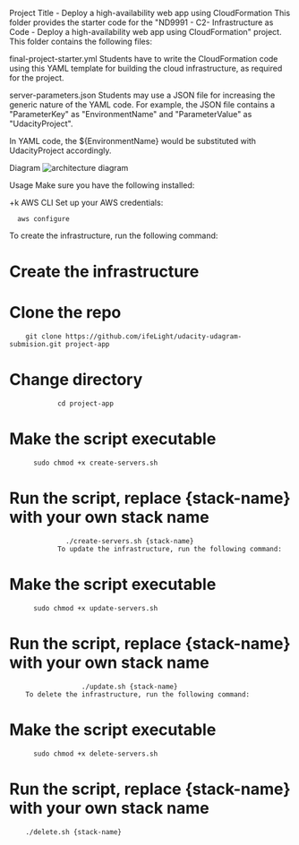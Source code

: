 Project Title - Deploy a high-availability web app using CloudFormation
This folder provides the starter code for the "ND9991 - C2- Infrastructure as Code - Deploy a high-availability web app using CloudFormation" project. This folder contains the following files:

final-project-starter.yml
Students have to write the CloudFormation code using this YAML template for building the cloud infrastructure, as required for the project.

server-parameters.json
Students may use a JSON file for increasing the generic nature of the YAML code. For example, the JSON file contains a "ParameterKey" as "EnvironmentName" and "ParameterValue" as "UdacityProject".

In YAML code, the ${EnvironmentName} would be substituted with UdacityProject accordingly.

Diagram
![architecture diagram](https://user-images.githubusercontent.com/94189602/211149271-c8fb7339-57c6-4ad7-8553-32bd80377654.PNG)


Usage
Make sure you have the following installed:

+k AWS CLI
Set up your AWS credentials:

      aws configure
To create the infrastructure, run the following command:

# Create the infrastructure
# Clone the repo
        git clone https://github.com/ifeLight/udacity-udagram-submision.git project-app

# Change directory
                cd project-app

# Make the script executable
          sudo chmod +x create-servers.sh

# Run the script, replace {stack-name} with your own stack name
                  ./create-servers.sh {stack-name}
                To update the infrastructure, run the following command:

# Make the script executable
          sudo chmod +x update-servers.sh

# Run the script, replace {stack-name} with your own stack name
                      ./update.sh {stack-name}
        To delete the infrastructure, run the following command:

# Make the script executable
          sudo chmod +x delete-servers.sh

# Run the script, replace {stack-name} with your own stack name
        ./delete.sh {stack-name}
